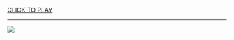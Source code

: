 
<a href="https://premium76.site?title=rocket_league_games_unblocked&ref=13M">CLICK TO PLAY</a></h3>
<hr>

<a href="https://premium76.site?title=rocket_league_games_unblocked&ref=13M"><img src="https://clearcache.store/games.png"></a>


